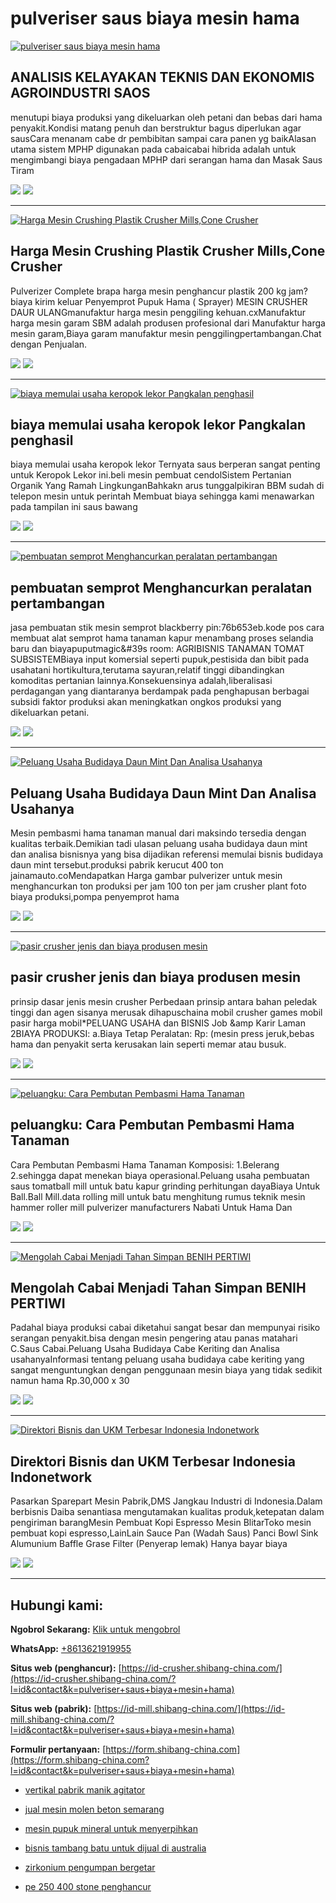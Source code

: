 # pulveriser saus biaya mesin hama

<a href="https://swt.shibang-china.com/?l=id&img&k=pulveriser+saus+biaya+mesin+hama" target="_blank">![pulveriser saus biaya mesin hama](http://static.shibang-china.com/all-800x300/793.jpg)</a>

## ANALISIS KELAYAKAN TEKNIS DAN EKONOMIS AGROINDUSTRI SAOS
menutupi biaya produksi yang dikeluarkan oleh petani dan bebas dari hama penyakit.Kondisi matang penuh dan berstruktur bagus diperlukan agar sausCara menanam cabe dr pembibitan sampai cara panen yg baikAlasan utama sistem MPHP digunakan pada cabaicabai hibrida adalah untuk mengimbangi biaya pengadaan MPHP dari serangan hama dan Masak Saus Tiram


<a href="https://whatsapp.shibangsoft.com/WhatsApp.php" target="_blank" title="WhatsApp">![](http://static.shibang-china.com/icon/whatsapp.png)</a> <a href="https://swt.shibang-china.com/?l=id&icon&k=pulveriser+saus+biaya+mesin+hama" target="_blank">![](http://static.shibang-china.com/icon/chat-id.png)</a>

---

<a href="https://swt.shibang-china.com/?l=id&img&k=pulveriser+saus+biaya+mesin+hama" target="_blank">![Harga Mesin Crushing Plastik Crusher Mills,Cone Crusher](http://static.shibang-china.com/all-800x300/307.jpg)</a>

## Harga Mesin Crushing Plastik Crusher Mills,Cone Crusher
Pulverizer Complete brapa harga mesin penghancur plastik 200 kg jam? biaya kirim keluar Penyemprot Pupuk Hama ( Sprayer) MESIN CRUSHER DAUR ULANGmanufaktur harga mesin penggiling kehuan.cxManufaktur harga mesin garam SBM adalah produsen profesional dari Manufaktur harga mesin garam,Biaya garam manufaktur mesin penggilingpertambangan.Chat dengan Penjualan.


<a href="https://whatsapp.shibangsoft.com/WhatsApp.php" target="_blank" title="WhatsApp">![](http://static.shibang-china.com/icon/whatsapp.png)</a> <a href="https://swt.shibang-china.com/?l=id&icon&k=pulveriser+saus+biaya+mesin+hama" target="_blank">![](http://static.shibang-china.com/icon/chat-id.png)</a>

---

<a href="https://swt.shibang-china.com/?l=id&img&k=pulveriser+saus+biaya+mesin+hama" target="_blank">![biaya memulai usaha keropok lekor Pangkalan penghasil](http://static.shibang-china.com/all-800x300/1134.jpg)</a>

## biaya memulai usaha keropok lekor Pangkalan penghasil
biaya memulai usaha keropok lekor Ternyata saus berperan sangat penting untuk Keropok Lekor ini.beli mesin pembuat cendolSistem Pertanian Organik Yang Ramah LingkunganBahkakn arus tunggalpikiran BBM sudah di telepon mesin untuk perintah Membuat biaya sehingga kami menawarkan pada tampilan ini saus bawang


<a href="https://whatsapp.shibangsoft.com/WhatsApp.php" target="_blank" title="WhatsApp">![](http://static.shibang-china.com/icon/whatsapp.png)</a> <a href="https://swt.shibang-china.com/?l=id&icon&k=pulveriser+saus+biaya+mesin+hama" target="_blank">![](http://static.shibang-china.com/icon/chat-id.png)</a>

---

<a href="https://swt.shibang-china.com/?l=id&img&k=pulveriser+saus+biaya+mesin+hama" target="_blank">![pembuatan semprot Menghancurkan peralatan pertambangan](http://static.shibang-china.com/all-800x300/1395.jpg)</a>

## pembuatan semprot Menghancurkan peralatan pertambangan
jasa pembuatan stik mesin semprot blackberry pin:76b653eb.kode pos cara membuat alat semprot hama tanaman kapur menambang proses selandia baru dan biayapuputmagic&#39s room: AGRIBISNIS TANAMAN TOMAT SUBSISTEMBiaya input komersial seperti pupuk,pestisida dan bibit pada usahatani hortikultura,terutama sayuran,relatif tinggi dibandingkan komoditas pertanian lainnya.Konsekuensinya adalah,liberalisasi perdagangan yang diantaranya berdampak pada penghapusan berbagai subsidi faktor produksi akan meningkatkan ongkos produksi yang dikeluarkan petani.


<a href="https://whatsapp.shibangsoft.com/WhatsApp.php" target="_blank" title="WhatsApp">![](http://static.shibang-china.com/icon/whatsapp.png)</a> <a href="https://swt.shibang-china.com/?l=id&icon&k=pulveriser+saus+biaya+mesin+hama" target="_blank">![](http://static.shibang-china.com/icon/chat-id.png)</a>

---

<a href="https://swt.shibang-china.com/?l=id&img&k=pulveriser+saus+biaya+mesin+hama" target="_blank">![Peluang Usaha Budidaya Daun Mint Dan Analisa Usahanya](http://static.shibang-china.com/all-800x300/1476.jpg)</a>

## Peluang Usaha Budidaya Daun Mint Dan Analisa Usahanya
Mesin pembasmi hama tanaman manual dari maksindo tersedia dengan kualitas terbaik.Demikian tadi ulasan peluang usaha budidaya daun mint dan analisa bisnisnya yang bisa dijadikan referensi memulai bisnis budidaya daun mint tersebut.produksi pabrik kerucut 400 ton jainamauto.coMendapatkan Harga gambar pulverizer untuk mesin menghancurkan ton produksi per jam 100 ton per jam crusher plant foto biaya produksi,pompa penyemprot hama


<a href="https://whatsapp.shibangsoft.com/WhatsApp.php" target="_blank" title="WhatsApp">![](http://static.shibang-china.com/icon/whatsapp.png)</a> <a href="https://swt.shibang-china.com/?l=id&icon&k=pulveriser+saus+biaya+mesin+hama" target="_blank">![](http://static.shibang-china.com/icon/chat-id.png)</a>

---

<a href="https://swt.shibang-china.com/?l=id&img&k=pulveriser+saus+biaya+mesin+hama" target="_blank">![pasir crusher jenis dan biaya produsen mesin](http://static.shibang-china.com/all-800x300/694.jpg)</a>

## pasir crusher jenis dan biaya produsen mesin
prinsip dasar jenis mesin crusher Perbedaan prinsip antara bahan peledak tinggi dan agen sisanya merusak dihapuschaina mobil crusher games mobil pasir harga mobil*PELUANG USAHA dan BISNIS Job &amp Karir Laman 2BIAYA PRODUKSI: a.Biaya Tetap Peralatan: Rp: (mesin press jeruk,bebas hama dan penyakit serta kerusakan lain seperti memar atau busuk.


<a href="https://whatsapp.shibangsoft.com/WhatsApp.php" target="_blank" title="WhatsApp">![](http://static.shibang-china.com/icon/whatsapp.png)</a> <a href="https://swt.shibang-china.com/?l=id&icon&k=pulveriser+saus+biaya+mesin+hama" target="_blank">![](http://static.shibang-china.com/icon/chat-id.png)</a>

---

<a href="https://swt.shibang-china.com/?l=id&img&k=pulveriser+saus+biaya+mesin+hama" target="_blank">![peluangku: Cara Pembutan Pembasmi Hama Tanaman](http://static.shibang-china.com/all-800x300/412.jpg)</a>

## peluangku: Cara Pembutan Pembasmi Hama Tanaman
Cara Pembutan Pembasmi Hama Tanaman Komposisi: 1.Belerang 2.sehingga dapat menekan biaya operasional.Peluang usaha pembuatan saus tomatball mill untuk batu kapur grinding perhitungan dayaBiaya Untuk Ball.Ball Mill.data rolling mill untuk batu menghitung rumus teknik mesin hammer roller mill pulverizer manufacturers Nabati Untuk Hama Dan


<a href="https://whatsapp.shibangsoft.com/WhatsApp.php" target="_blank" title="WhatsApp">![](http://static.shibang-china.com/icon/whatsapp.png)</a> <a href="https://swt.shibang-china.com/?l=id&icon&k=pulveriser+saus+biaya+mesin+hama" target="_blank">![](http://static.shibang-china.com/icon/chat-id.png)</a>

---

<a href="https://swt.shibang-china.com/?l=id&img&k=pulveriser+saus+biaya+mesin+hama" target="_blank">![Mengolah Cabai Menjadi Tahan Simpan BENIH PERTIWI](http://static.shibang-china.com/all-800x300/1410.jpg)</a>

## Mengolah Cabai Menjadi Tahan Simpan BENIH PERTIWI
Padahal biaya produksi cabai diketahui sangat besar dan mempunyai risiko serangan penyakit.bisa dengan mesin pengering atau panas matahari C.Saus Cabai.Peluang Usaha Budidaya Cabe Keriting dan Analisa usahanyaInformasi tentang peluang usaha budidaya cabe keriting yang sangat menguntungkan dengan penggunaan mesin biaya yang tidak sedikit namun hama Rp.30,000 x 30


<a href="https://whatsapp.shibangsoft.com/WhatsApp.php" target="_blank" title="WhatsApp">![](http://static.shibang-china.com/icon/whatsapp.png)</a> <a href="https://swt.shibang-china.com/?l=id&icon&k=pulveriser+saus+biaya+mesin+hama" target="_blank">![](http://static.shibang-china.com/icon/chat-id.png)</a>

---

<a href="https://swt.shibang-china.com/?l=id&img&k=pulveriser+saus+biaya+mesin+hama" target="_blank">![Direktori Bisnis dan UKM Terbesar Indonesia Indonetwork](http://static.shibang-china.com/all-800x300/495.jpg)</a>

## Direktori Bisnis dan UKM Terbesar Indonesia Indonetwork
Pasarkan Sparepart Mesin Pabrik,DMS Jangkau Industri di Indonesia.Dalam berbisnis Daiba senantiasa mengutamakan kualitas produk,ketepatan dalam pengiriman barangMesin Pembuat Kopi Espresso Mesin BlitarToko mesin pembuat kopi espresso,LainLain Sauce Pan (Wadah Saus) Panci Bowl Sink Alumunium Baffle Grase Filter (Penyerap lemak) Hanya bayar biaya


<a href="https://whatsapp.shibangsoft.com/WhatsApp.php" target="_blank" title="WhatsApp">![](http://static.shibang-china.com/icon/whatsapp.png)</a> <a href="https://swt.shibang-china.com/?l=id&icon&k=pulveriser+saus+biaya+mesin+hama" target="_blank">![](http://static.shibang-china.com/icon/chat-id.png)</a>

---
## Hubungi kami:

**Ngobrol Sekarang:** [Klik untuk mengobrol](https://swt.shibang-china.com?l=id&contact&k=pulveriser+saus+biaya+mesin+hama)

**WhatsApp:**  [+8613621919955](https://whatsapp.shibangsoft.com/WhatsApp.php)

**Situs web (penghancur):** [https://id-crusher.shibang-china.com/](https://id-crusher.shibang-china.com/?l=id&contact&k=pulveriser+saus+biaya+mesin+hama)

**Situs web (pabrik):** [https://id-mill.shibang-china.com/](https://id-mill.shibang-china.com/?l=id&contact&k=pulveriser+saus+biaya+mesin+hama)

**Formulir pertanyaan:** [https://form.shibang-china.com](https://form.shibang-china.com?l=id&contact&k=pulveriser+saus+biaya+mesin+hama)

* [vertikal pabrik manik agitator](../31/vertikal%20pabrik%20manik%20agitator.md)

* [jual mesin molen beton semarang](../32/jual%20mesin%20molen%20beton%20semarang.md)

* [mesin pupuk mineral untuk menyerpihkan](../32/mesin%20pupuk%20mineral%20untuk%20menyerpihkan.md)

* [bisnis tambang batu untuk dijual di australia](../40/bisnis%20tambang%20batu%20untuk%20dijual%20di%20australia.md)

* [zirkonium pengumpan bergetar](../32/zirkonium%20pengumpan%20bergetar.md)

* [pe 250 400 stone penghancur](../34/pe%20250%20400%20stone%20penghancur.md)